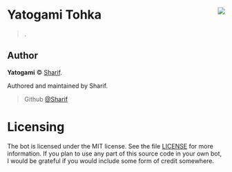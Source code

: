 # Yatogami Tohka <img src="https://cdn.discordapp.com/avatars/507318001242996739/75524ecb9c990411c08be2b65224e2c5.png?size=256" align="right">
> .

## Author 

**Yatogami** © [Sharif](https://github.com/SharifPoetra/yatogami). 

Authored and maintained by Sharif.
> Github [@Sharif](https://github.com/SharifPoetra)

# Licensing 

The bot is licensed under the MIT license. See the file [LICENSE](https://github.com/SharifPoetra/yatogami/blob/master/LICENCE) for more information. If you plan to use any part of this source code in your own bot, I would be grateful if you would include some form of credit somewhere.
